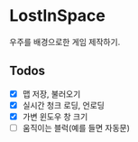 # LostInSpace
우주를 배경으로한 게임 제작하기.

## Todos
- [x] 맵 저장, 불러오기
- [x] 실시간 청크 로딩, 언로딩
- [x] 가변 윈도우 창 크기
- [ ] 움직이는 블럭(예를 들면 자동문)
